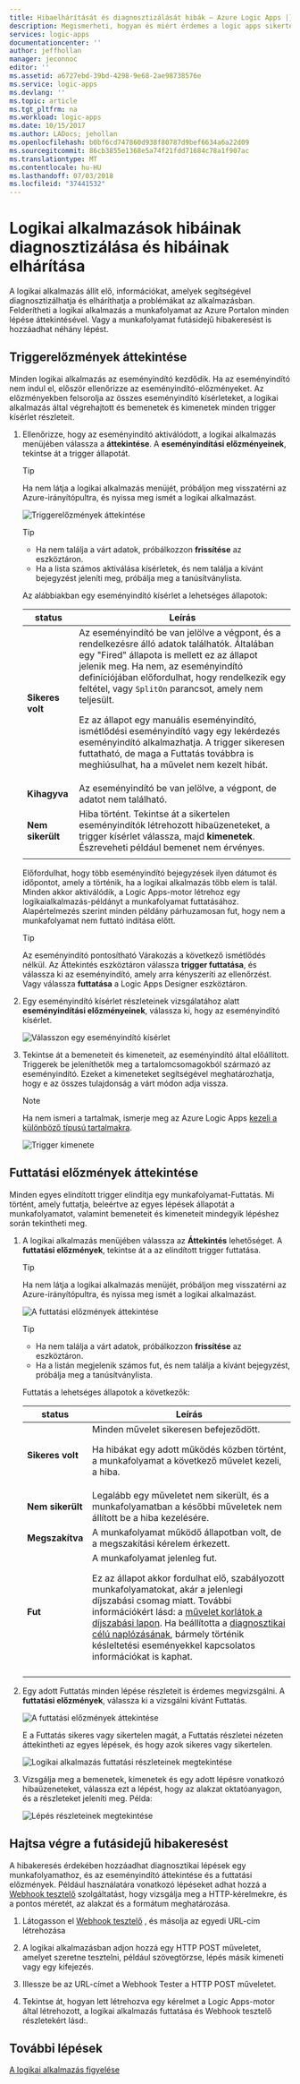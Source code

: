 ```yaml
---
title: Hibaelhárítását és diagnosztizálását hibák – Azure Logic Apps |} A Microsoft Docs
description: Megismerheti, hogyan és miért érdemes a logic apps sikertelen
services: logic-apps
documentationcenter: ''
author: jeffhollan
manager: jeconnoc
editor: ''
ms.assetid: a6727ebd-39bd-4298-9e68-2ae98738576e
ms.service: logic-apps
ms.devlang: ''
ms.topic: article
ms.tgt_pltfrm: na
ms.workload: logic-apps
ms.date: 10/15/2017
ms.author: LADocs; jehollan
ms.openlocfilehash: b0bf6cd747860d938f80787d9bef6634a6a22d09
ms.sourcegitcommit: 86cb3855e1368e5a74f21fdd71684c78a1f907ac
ms.translationtype: MT
ms.contentlocale: hu-HU
ms.lasthandoff: 07/03/2018
ms.locfileid: "37441532"
---
```

# <a name="troubleshoot-and-diagnose-logic-app-failures"></a>Logikai alkalmazások hibáinak diagnosztizálása és hibáinak elhárítása

A logikai alkalmazás állít elő, információkat, amelyek segítségével diagnosztizálhatja és elháríthatja a problémákat az alkalmazásban. Felderítheti a logikai alkalmazás a munkafolyamat az Azure Portalon minden lépése áttekintésével. Vagy a munkafolyamat futásidejű hibakeresést is hozzáadhat néhány lépést.

## <a name="review-trigger-history"></a>Triggerelőzmények áttekintése

Minden logikai alkalmazás az eseményindító kezdődik. Ha az eseményindító nem indul el, először ellenőrizze az eseményindító-előzményeket. Az előzményekben felsorolja az összes eseményindító kísérleteket, a logikai alkalmazás által végrehajtott és bemenetek és kimenetek minden trigger kísérlet részleteit.

1. Ellenőrizze, hogy az eseményindító aktiválódott, a logikai alkalmazás menüjében válassza a **áttekintése**. A **eseményindítási előzményeinek**, tekintse át a trigger állapotát.

   > [!TIP]
   > Ha nem látja a logikai alkalmazás menüjét, próbáljon meg visszatérni az Azure-irányítópultra, és nyissa meg ismét a logikai alkalmazást.

   ![Triggerelőzmények áttekintése](./media/logic-apps-diagnosing-failures/logic-app-trigger-history-overview.png)

   > [!TIP]
   > * Ha nem találja a várt adatok, próbálkozzon **frissítése** az eszköztáron.
   > * Ha a lista számos aktiválása kísérletek, és nem találja a kívánt bejegyzést jeleníti meg, próbálja meg a tanúsítványlista.

   Az alábbiakban egy eseményindító kísérlet a lehetséges állapotok:

   | status | Leírás | 
   | ------ | ----------- | 
   | **Sikeres volt** | Az eseményindító be van jelölve a végpont, és a rendelkezésre álló adatok találhatók. Általában egy "Fired" állapota is mellett ez az állapot jelenik meg. Ha nem, az eseményindító definíciójában előfordulhat, hogy rendelkezik egy feltétel, vagy `SplitOn` parancsot, amely nem teljesült. <p>Ez az állapot egy manuális eseményindító, ismétlődési eseményindító vagy egy lekérdezés eseményindító alkalmazhatja. A trigger sikeresen futtatható, de maga a Futtatás továbbra is meghiúsulhat, ha a művelet nem kezelt hibát. | 
   | **Kihagyva** | Az eseményindító be van jelölve, a végpont, de adatot nem található. | 
   | **Nem sikerült** | Hiba történt. Tekintse át a sikertelen eseményindítók létrehozott hibaüzeneteket, a trigger kísérlet válassza, majd **kimenetek**. Észreveheti például bemenet nem érvényes. | 
   ||| 

   Előfordulhat, hogy több eseményindító bejegyzések ilyen dátumot és időpontot, amely a történik, ha a logikai alkalmazás több elem is talál. 
   Minden akkor aktiválódik, a Logic Apps-motor létrehoz egy logikaialkalmazás-példányt a munkafolyamat futtatásához. Alapértelmezés szerint minden példány párhuzamosan fut, hogy nem a munkafolyamat nem futtató indítása előtt.

   > [!TIP]
   > Az eseményindító pontosítható Várakozás a következő ismétlődés nélkül. Az Áttekintés eszköztáron válassza **trigger futtatása**, és válassza ki az eseményindító, amely arra kényszeríti az ellenőrzést. Vagy válassza **futtatása** a Logic Apps Designer eszköztáron.

3. Egy eseményindító kísérlet részleteinek vizsgálatához alatt **eseményindítási előzményeinek**, válassza ki, hogy az eseményindító kísérlet. 

   ![Válasszon egy eseményindító kísérlet](./media/logic-apps-diagnosing-failures/logic-app-trigger-history.png)

4. Tekintse át a bemeneteit és kimeneteit, az eseményindító által előállított. Triggerek be jeleníthetők meg a tartalomcsomagokból származó az eseményindító. Ezeket a kimeneteket segítségével meghatározhatja, hogy e az összes tulajdonság a várt módon adja vissza.

   > [!NOTE]
   > Ha nem ismeri a tartalmak, ismerje meg az Azure Logic Apps [kezeli a különböző típusú tartalmakra](../logic-apps/logic-apps-content-type.md).

   ![Trigger kimenete](./media/logic-apps-diagnosing-failures/trigger-outputs.png)

## <a name="review-run-history"></a>Futtatási előzmények áttekintése

Minden egyes elindított trigger elindítja egy munkafolyamat-Futtatás. Mi történt, amely futtatja, beleértve az egyes lépések állapotát a munkafolyamatot, valamint bemeneteit és kimeneteit mindegyik lépéshez során tekintheti meg.

1. A logikai alkalmazás menüjében válassza az **Áttekintés** lehetőséget. A **futtatási előzmények**, tekintse át a az elindított trigger futtatása.

   > [!TIP]
   > Ha nem látja a logikai alkalmazás menüjét, próbáljon meg visszatérni az Azure-irányítópultra, és nyissa meg ismét a logikai alkalmazást.

   ![A futtatási előzmények áttekintése](./media/logic-apps-diagnosing-failures/logic-app-runs-history-overview.png)

   > [!TIP]
   > * Ha nem találja a várt adatok, próbálkozzon **frissítése** az eszköztáron.
   > * Ha a listán megjelenik számos fut, és nem találja a kívánt bejegyzést, próbálja meg a tanúsítványlista.

   Futtatás a lehetséges állapotok a következők:

   | status | Leírás | 
   | ------ | ----------- | 
   | **Sikeres volt** | Minden művelet sikeresen befejeződött. <p>Ha hibákat egy adott működés közben történt, a munkafolyamat a következő művelet kezeli, a hiba. | 
   | **Nem sikerült** | Legalább egy műveletet nem sikerült, és a munkafolyamatban a későbbi műveletek nem állított be a hiba kezelésére. | 
   | **Megszakítva** | A munkafolyamat működő állapotban volt, de a megszakítási kérelem érkezett. | 
   | **Fut** | A munkafolyamat jelenleg fut. <p>Ez az állapot akkor fordulhat elő, szabályozott munkafolyamatokat, akár a jelenlegi díjszabási csomag miatt. További információkért lásd: a [művelet korlátok a díjszabási lapon](https://azure.microsoft.com/pricing/details/logic-apps/). Ha beállította a [diagnosztikai célú naplózásának](../logic-apps/logic-apps-monitor-your-logic-apps.md), bármely történik késleltetési eseményekkel kapcsolatos információkat is kaphat. | 
   ||| 

2. Egy adott Futtatás minden lépése részleteit is érdemes megvizsgálni. A **futtatási előzmények**, válassza ki a vizsgálni kívánt Futtatás.

   ![A futtatási előzmények áttekintése](./media/logic-apps-diagnosing-failures/logic-app-run-history.png)

   E a Futtatás sikeres vagy sikertelen magát, a Futtatás részletei nézeten áttekintheti az egyes lépések, és hogy azok sikeres vagy sikertelen.

   ![Logikai alkalmazás futtatási részleteinek megtekintése](./media/logic-apps-diagnosing-failures/logic-app-run-details.png)

3. Vizsgálja meg a bemenetek, kimenetek és egy adott lépésre vonatkozó hibaüzeneteket, válassza ezt a lépést, hogy az alakzat oktatóanyagon, és a részleteket jeleníti meg. Példa:

   ![Lépés részleteinek megtekintése](./media/logic-apps-diagnosing-failures/logic-app-run-details-expanded.png)

## <a name="perform-runtime-debugging"></a>Hajtsa végre a futásidejű hibakeresést

A hibakeresés érdekében hozzáadhat diagnosztikai lépések egy munkafolyamathoz, és az eseményindító áttekintése és a futtatási előzmények. Például használatára vonatkozó lépéseket adhat hozzá a [Webhook tesztelő](https://webhook.site/) szolgáltatást, hogy vizsgálja meg a HTTP-kérelmekre, és a pontos méretét, az alakzat és a formátum meghatározása.

1. Látogasson el [Webhook tesztelő](https://webhook.site/) , és másolja az egyedi URL-cím létrehozása

2. A logikai alkalmazásban adjon hozzá egy HTTP POST műveletet, amelyet szeretne tesztelni, például szövegtörzse, lépés másik kimeneti vagy egy kifejezés.

3. Illessze be az URL-címet a Webhook Tester a HTTP POST műveletet.

4. Tekintse át, hogyan lett létrehozva egy kérelmet a Logic Apps-motor által létrehozott, a logikai alkalmazás futtatása és Webhook tesztelő részletekért lásd:.

## <a name="next-steps"></a>További lépések

[A logikai alkalmazás figyelése](../logic-apps/logic-apps-monitor-your-logic-apps.md)
